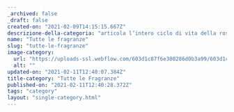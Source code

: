 ```yaml
---
_archived: false
_draft: false
created-on: "2021-02-09T14:15:15.667Z"
descrizione-della-categoria: "articola l’intero ciclo di vita della rosa, sostenuto da note verdi, legnose e leggermente fumé, con sfumature indubbiamente floreali. Si ispira alla vita, all’opera e all’entusiasmo della designer modernista Charlotte Perriand."
name: "Tutte le fragranze"
slug: "tutte-le-fragranze"
image-category:
  url: "https://uploads-ssl.webflow.com/603d1c87f6e300286d0b3a99/603d1c87f6e30046500b3aa4_category.jpg"
  alt: ""
updated-on: "2021-02-11T12:40:07.384Z"
title-category: "Tutte le Fragranze"
published-on: "2021-02-11T12:40:28.372Z"
tags: "category"
layout: "single-category.html"
---
```



